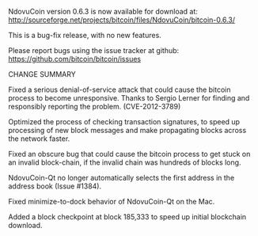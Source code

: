NdovuCoin version 0.6.3 is now available for download at:
  http://sourceforge.net/projects/bitcoin/files/NdovuCoin/bitcoin-0.6.3/

This is a bug-fix release, with no new features.

Please report bugs using the issue tracker at github:
  https://github.com/bitcoin/bitcoin/issues

CHANGE SUMMARY

Fixed a serious denial-of-service attack that could cause the
bitcoin process to become unresponsive. Thanks to Sergio Lerner
for finding and responsibly reporting the problem. (CVE-2012-3789)

Optimized the process of checking transaction signatures, to
speed up processing of new block messages and make propagating
blocks across the network faster.

Fixed an obscure bug that could cause the bitcoin process to get
stuck on an invalid block-chain, if the invalid chain was
hundreds of blocks long.

NdovuCoin-Qt no longer automatically selects the first address
in the address book (Issue #1384).

Fixed minimize-to-dock behavior of NdovuCoin-Qt on the Mac.

Added a block checkpoint at block 185,333 to speed up initial
blockchain download.
